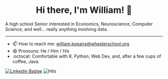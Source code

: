 <h1 align="center"> Hi there, I'm William! 👋 </h1>   
  <p>A high school Senior interested in Economics, Neuroscience, Computer Science, and well... really anything involving data.</p>
  
---

- 📫  How to reach me: william.kopans@wheelerschool.org
- 😄  Pronouns: He / Him / His
- :octocat: Comfortable with R, Python, Web Dev, and, after a few cups of coffee, Java.





<!--- 
- 🔭  I’m currently working on building data analysis tools with Shiny (R Package).
- 👯 I’m looking to collaborate on ...
- 🤔 I’m looking for help with ...
- 💬 Ask me about ...
-->
[![Linkedin Badge](https://img.shields.io/badge/-WilliamKopans-blue?style=flat-square&logo=Linkedin&logoColor=white&link=https://www.linkedin.com/in/william-kopans/)](https://www.linkedin.com/in/william-kopans/)  ![Hits](https://hitcounter.pythonanywhere.com/count/tag.svg?url=https%3A%2F%2Fgithub.com%2FWilliamKopans) 
<!--- Credit for counter:
https://hitcounter.pythonanywhere.com/
-->


<!--- 
In the future may want to emulate this:
https://github.com/jonocarroll
-->
